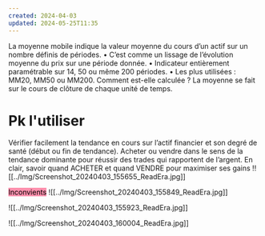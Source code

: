 ```yaml
---
created: 2024-04-03
updated: 2024-05-25T11:35
---
```

La moyenne mobile indique la valeur moyenne du cours d’un actif sur un nombre définis de périodes. 
• C’est comme un lissage de l’évolution moyenne du prix sur une période donnée.
• Indicateur entièrement paramétrable sur 14, 50 ou même 200 périodes.
• Les plus utilisées : MM20, MM50 ou MM200.
Comment est-elle calculée ? 
La moyenne se fait sur le cours de clôture de chaque unité de temps.


# Pk l'utiliser 
Vérifier facilement la tendance en cours sur l’actif financier et son degré de santé (début ou fin de tendance).
Acheter ou vendre dans le sens de la tendance dominante pour réussir des trades qui rapportent de l’argent.
En clair, savoir quand ACHETER et quand VENDRE pour maximiser ses gains !![[../Img/Screenshot_20240403_155655_ReadEra.jpg]]

<mark style="background: #FF5582A6;">Inconvients</mark>
![[../Img/Screenshot_20240403_155849_ReadEra.jpg]]

![[../Img/Screenshot_20240403_155923_ReadEra.jpg]]

![[../Img/Screenshot_20240403_160004_ReadEra.jpg]]